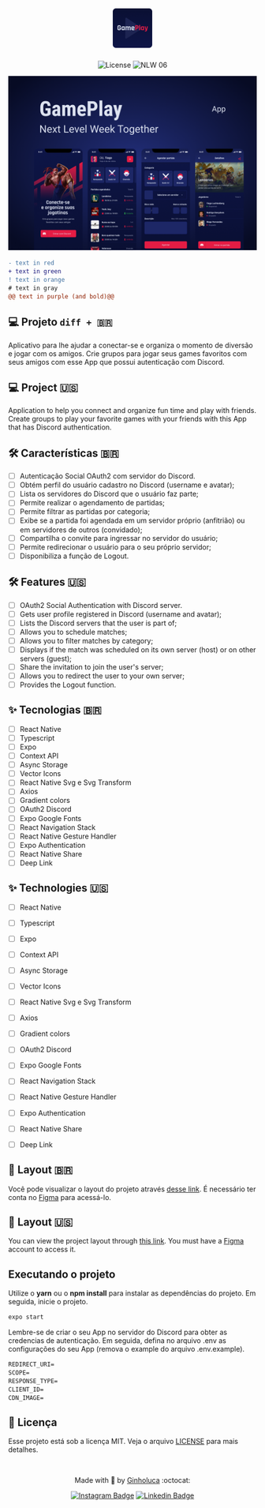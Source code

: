 <h1 align="center">
  <img alt="GamePlay" height="80" title="Plant Manager" src=".github/logo.png" />
</h1>

<p align="center">
  <img alt="License" src="https://img.shields.io/static/v1?label=license&message=MIT&color=E51C44&labelColor=0A1033">

 <img src="https://img.shields.io/static/v1?label=NLW&message=06&color=E51C44&labelColor=0A1033" alt="NLW 06" />
</p>


![cover](.github/cover.png?style=flat) 

```diff
- text in red
+ text in green
! text in orange
# text in gray
@@ text in purple (and bold)@@
```

## 💻 Projeto ```diff + 🇧🇷```
Aplicativo para lhe ajudar a conectar-se e organiza o momento de diversão e jogar com os amigos. Crie grupos para jogar seus games favoritos com seus amigos com esse App que possui autenticação com Discord.

## 💻 Project 🇺🇸
Application to help you connect and organize fun time and play with friends. Create groups to play your favorite games with your friends with this App that has Discord authentication.


## :hammer_and_wrench: Características <span color="#00FF00">🇧🇷</span>

-   [ ] Autenticação Social OAuth2 com servidor do Discord.
-   [ ] Obtém perfil do usuário cadastro no Discord (username e avatar);
-   [ ] Lista os servidores do Discord que o usuário faz parte;
-   [ ] Permite realizar o agendamento de partidas;
-   [ ] Permite filtrar as partidas por categoria;
-   [ ] Exibe se a partida foi agendada em um servidor próprio (anfitrião) ou em servidores de outros (convidado);
-   [ ] Compartilha o convite para ingressar no servidor do usuário;
-   [ ] Permite redirecionar o usuário para o seu próprio servidor;
-   [ ] Disponibiliza a função de Logout.

## :hammer_and_wrench: Features 🇺🇸
 
- [ ] OAuth2 Social Authentication with Discord server.
- [ ] Gets user profile registered in Discord (username and avatar);
- [ ] Lists the Discord servers that the user is part of;
- [ ] Allows you to schedule matches;
- [ ] Allows you to filter matches by category;
- [ ] Displays if the match was scheduled on its own server (host) or on other servers (guest);
- [ ] Share the invitation to join the user's server;
- [ ] Allows you to redirect the user to your own server;
- [ ] Provides the Logout function.
 
## ✨ Tecnologias 🇧🇷

-   [ ] React Native
-   [ ] Typescript
-   [ ] Expo
-   [ ] Context API
-   [ ] Async Storage
-   [ ] Vector Icons
-   [ ] React Native Svg e Svg Transform
-   [ ] Axios
-   [ ] Gradient colors
-   [ ] OAuth2 Discord 
-   [ ] Expo Google Fonts
-   [ ] React Navigation Stack
-   [ ] React Native Gesture Handler
-   [ ] Expo Authentication
-   [ ] React Native Share
-   [ ] Deep Link

## ✨ Technologies 🇺🇸

-   [ ] React Native
-   [ ] Typescript
-   [ ] Expo
-   [ ] Context API
-   [ ] Async Storage
-   [ ] Vector Icons
-   [ ] React Native Svg e Svg Transform
-   [ ] Axios
-   [ ] Gradient colors
-   [ ] OAuth2 Discord 
-   [ ] Expo Google Fonts
-   [ ] React Navigation Stack
-   [ ] React Native Gesture Handler
-   [ ] Expo Authentication
-   [ ] React Native Share
-   [ ] Deep Link


## 🔖 Layout 🇧🇷

Você pode visualizar o layout do projeto através [desse link](https://www.figma.com/file/0kv33XYjvOgvKGKHBaiR07/GamePlay-NLW-Together?node-id=58913%3A83). É necessário ter conta no [Figma](http://figma.com/) para acessá-lo.


## 🔖 Layout 🇺🇸
You can view the project layout through [this link](https://www.figma.com/file/0kv33XYjvOgvKGKHBaiR07/GamePlay-NLW-Together?node-id=58913%3A83). You must have a [Figma](http://figma.com/) account to access it.


## Executando o projeto

Utilize o **yarn** ou o **npm install** para instalar as dependências do projeto.
Em seguida, inicie o projeto.

```cl
expo start
```

Lembre-se de criar o seu App no servidor do Discord para obter as credencias de autenticação. Em seguida, defina no arquivo .env as configurações do seu App (remova o example do arquivo .env.example).
 
 ```cl
REDIRECT_URI=
SCOPE=
RESPONSE_TYPE=
CLIENT_ID=
CDN_IMAGE=
```


## 📄 Licença

Esse projeto está sob a licença MIT. Veja o arquivo [LICENSE](LICENSE.md) para mais detalhes.

<br />

<div align="center">
  <p align="center"> Made with 💜 by <a href="https://www.instagram.com/ginholuca/" target="_blank">Ginholuca</a> :octocat: </p>

  [![Instagram Badge](https://img.shields.io/badge/-ginholuca-6633cc?style=flat-square&labelColor=6633cc&logo=instagram&logoColor=white&link=https://www.instagram.com/ginholuca/)](https://www.instagram.com/ginholuca/) 
  [![Linkedin Badge](https://img.shields.io/badge/-Giovanni%20De%20Luca-6633cc?style=flat-square&logo=Linkedin&logoColor=white&link=https://www.linkedin.com/in/ginholuca)](https://www.linkedin.com/in/ginholuca) 
</div>
